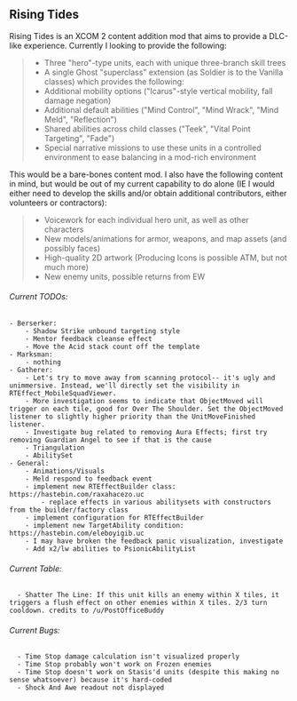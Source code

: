 ## Rising Tides

Rising Tides is an XCOM 2 content addition mod that aims to provide a DLC-like experience. Currently I looking to provide the following:

>- Three "hero"-type units, each with unique three-branch skill trees
>- A single Ghost "superclass" extension (as Soldier is to the Vanilla classes) which provides the following:
>  - Additional mobility options ("Icarus"-style vertical mobility, fall damage negation)
>  - Additional default abilities ("Mind Control", "Mind Wrack", "Mind Meld", "Reflection")
>  - Shared abilities across child classes ("Teek", "Vital Point Targeting", "Fade")
>- Special narrative missions to use these units in a controlled environment to ease balancing in a mod-rich environment

This would be a bare-bones content mod. I also have the following content in mind, but would be out of my current capability to do alone (IE I would either need to develop the skills and/or obtain additional contributors, either volunteers or contractors):

>- Voicework for each individual hero unit, as well as other characters 
>- New models/animations for armor, weapons, and map assets (and possibly faces)
>- High-quality 2D artwork (Producing Icons is possible ATM, but not much more)
>- New enemy units, possible returns from EW

###### Current TODOs: 
	- Berserker:
		- Shadow Strike unbound targeting style
		- Mentor feedback cleanse effect
		- Move the Acid stack count off the template
	- Marksman:
		- nothing
	- Gatherer: 
		- Let's try to move away from scanning protocol-- it's ugly and unimmersive. Instead, we'll directly set the visibility in RTEffect_MobileSquadViewer.
		- More investigation seems to indicate that ObjectMoved will trigger on each tile, good for Over The Shoulder. Set the ObjectMoved listener to slightly higher priority than the UnitMoveFinished listener.
		- Investigate bug related to removing Aura Effects; first try removing Guardian Angel to see if that is the cause
		- Triangulation
		- AbilitySet
	- General:
		- Animations/Visuals
		- Meld respond to feedback event
		- implement new RTEffectBuilder class: https://hastebin.com/raxahacezo.uc
			- replace effects in various abilitysets with constructors from the builder/factory class
		- implement configuration for RTEffectBuilder
		- implement new TargetAbility condition: https://hastebin.com/eleboyigib.uc
		- I may have broken the feedback panic visualization, investigate
		- Add x2/lw abilities to PsionicAbilityList
	
###### Current Table:
      - Shatter The Line: If this unit kills an enemy within X tiles, it triggers a flush effect on other enemies within X tiles. 2/3 turn cooldown. credits to /u/PostOfficeBuddy
      
###### Current Bugs:
      - Time Stop damage calculation isn't visualized properly
      - Time Stop probably won't work on Frozen enemies
      - Time Stop doesn't work on Stasis'd units (despite this making no sense whatsoever) because it's hard-coded
      - Shock And Awe readout not displayed
              
              

